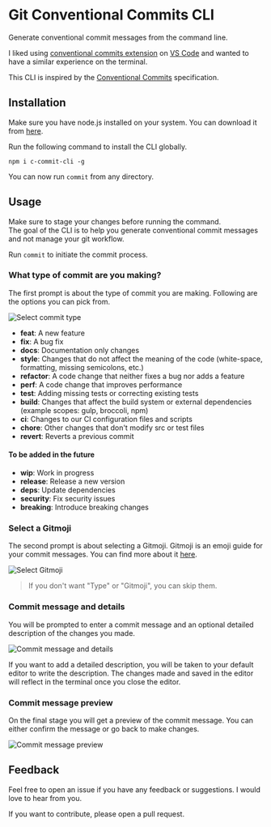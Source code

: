 # Git Conventional Commits CLI

Generate conventional commit messages from the command line. 

I liked using [conventional commits extension](https://marketplace.visualstudio.com/items?itemName=vivaxy.vscode-conventional-commits) on [VS Code](https://code.visualstudio.com/) and wanted to have a similar experience on the terminal.

This CLI is inspired by the [Conventional Commits](https://www.conventionalcommits.org/en/v1.0.0/) specification.

## Installation

Make sure you have node.js installed on your system. You can download it from [here](https://nodejs.org/).

Run the following command to install the CLI globally.

```npm i c-commit-cli -g```

You can now run `commit` from any directory.

## Usage

Make sure to stage your changes before running the command.   
The goal of the CLI is to help you generate conventional commit messages and not manage your git workflow.

Run `commit` to initiate the commit process.


### What type of commit are you making?

The first prompt is about the type of commit you are making. Following are the options you can pick from.

![Select commit type](./imgs/demo-type.gif)

- **feat**: A new feature
- **fix**: A bug fix
- **docs**: Documentation only changes
- **style**: Changes that do not affect the meaning of the code (white-space, formatting, missing semicolons, etc.)
- **refactor**: A code change that neither fixes a bug nor adds a feature
- **perf**: A code change that improves performance
- **test**: Adding missing tests or correcting existing tests
- **build**: Changes that affect the build system or external dependencies (example scopes: gulp, broccoli, npm)
- **ci**: Changes to our CI configuration files and scripts
- **chore**: Other changes that don't modify src or test files
- **revert**: Reverts a previous commit

#### To be added in the future

- **wip**: Work in progress
- **release**: Release a new version
- **deps**: Update dependencies
- **security**: Fix security issues
- **breaking**: Introduce breaking changes

### Select a Gitmoji

The second prompt is about selecting a Gitmoji. Gitmoji is an emoji guide for your commit messages. You can find more about it [here](https://gitmoji.dev/).

![Select Gitmoji](./imgs/demo-emoji.gif)

> If you don't want "Type" or "Gitmoji", you can skip them.

### Commit message and details

You will be prompted to enter a commit message and an optional detailed description of the changes you made.

![Commit message and details](./imgs/demo-message.gif)

If you want to add a detailed description, you will be taken to your default editor to write the description. The changes made and saved in the editor will reflect in the terminal once you close the editor.

### Commit message preview

On the final stage you will get a preview of the commit message. You can either confirm the message or go back to make changes.

![Commit message preview](./imgs/demo-final.gif)

## Feedback

Feel free to open an issue if you have any feedback or suggestions. I would love to hear from you.

If you want to contribute, please open a pull request. 
